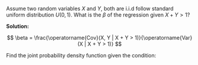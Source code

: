Assume two random variables $X$ and $Y$, both are i.i.d follow standard uniform distribution $U(0, 1)$. What is the $\beta$ of the regression given $X + Y > 1$?

**Solution:**

$$
\beta = \frac{\operatorname{Cov}(X, Y | X + Y > 1)}{\operatorname{Var}(X | X + Y > 1)}
$$

Find the joint probability density function given the condition:

